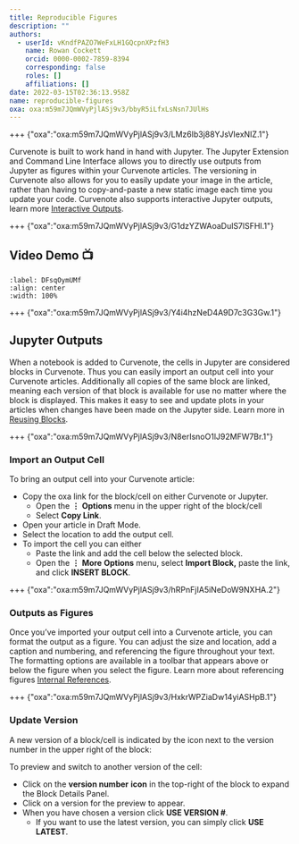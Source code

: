 ```yaml
---
title: Reproducible Figures
description: ""
authors:
  - userId: vKndfPAZO7WeFxLH1GQcpnXPzfH3
    name: Rowan Cockett
    orcid: 0000-0002-7859-8394
    corresponding: false
    roles: []
    affiliations: []
date: 2022-03-15T02:36:13.958Z
name: reproducible-figures
oxa: oxa:m59m7JQmWVyPjlASj9v3/bbyR5iLfxLsNsn7JUlHs
---
```


+++ {"oxa":"oxa:m59m7JQmWVyPjlASj9v3/LMz6lb3j88YJsVIexNIZ.1"}

Curvenote is built to work hand in hand with Jupyter. The Jupyter Extension and Command Line Interface allows you to directly use outputs from Jupyter as figures within your Curvenote articles. The versioning in Curvenote also allows for you to easily update your image in the article, rather than having to copy-and-paste a new static image each time you update your code. Curvenote also supports interactive Jupyter outputs, learn more [Interactive Outputs](oxa:m59m7JQmWVyPjlASj9v3/p25knjQanZEYoTll6cty "Interactive Outputs").

+++ {"oxa":"oxa:m59m7JQmWVyPjlASj9v3/G1dzYZWAoaDulS7lSFHI.1"}

## Video Demo 📺

```{iframe} https://www.loom.com/embed/0c36c55d57644938825f5b7e05072f9f
:label: DFsqOymUMf
:align: center
:width: 100%
```

+++ {"oxa":"oxa:m59m7JQmWVyPjlASj9v3/Y4i4hzNeD4A9D7c3G3Gw.1"}

## Jupyter Outputs

When a notebook is added to Curvenote, the cells in Jupyter are considered blocks in Curvenote. Thus you can easily import an output cell into your Curvenote articles. Additionally all copies of the same block are linked, meaning each version of that block is available for use no matter where the block is displayed. This makes it easy to see and update plots in your articles when changes have been made on the Jupyter side. Learn more in [Reusing Blocks](oxa:m59m7JQmWVyPjlASj9v3/93FoBDnslDe5zX30YhHW "Reusing Blocks").

+++ {"oxa":"oxa:m59m7JQmWVyPjlASj9v3/N8erIsnoO1lJ92MFW7Br.1"}

### Import an Output Cell

To bring an output cell into your Curvenote article:

- Copy the oxa link for the block/cell on either Curvenote or Jupyter.
  - Open the $\mathbf{\vdots}$ **Options** menu in the upper right of the block/cell
  - Select **Copy Link**.
- Open your article in Draft Mode.
- Select the location to add the output cell.
- To import the cell you can either
  - Paste the link and add the cell below the selected block.
  - Open the $\mathbf{\vdots}$ **More** **Options** menu, select **Import Block,** paste the link, and click **INSERT BLOCK**.

+++ {"oxa":"oxa:m59m7JQmWVyPjlASj9v3/hRPnFjIA5iNeDoW9NXHA.2"}

### Outputs as Figures

Once you’ve imported your output cell into a Curvenote article, you can format the output as a figure. You can adjust the size and location, add a caption and numbering, and referencing the figure throughout your text. The formatting options are available in a toolbar that appears above or below the figure when you select the figure. Learn more about referencing figures [Internal References](oxa:Z1isOjJQGvM22q5fhunb/kM7RCPH0vEYtXYMgTN6G "Internal References").

+++ {"oxa":"oxa:m59m7JQmWVyPjlASj9v3/HxkrWPZiaDw14yiASHpB.1"}

### Update Version

A new version of a block/cell is indicated by the icon next to the version number in the upper right of the block:

To preview and switch to another version of the cell:

- Click on the **version number** **icon** in the top-right of the block to expand the Block Details Panel.
- Click on a version for the preview to appear.
- When you have chosen a version click **USE VERSION #**.
  - If you want to use the latest version, you can simply click **USE LATEST**.

